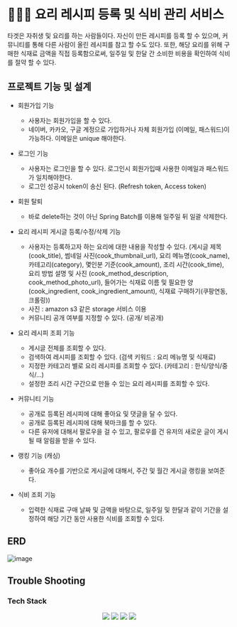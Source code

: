 #  👩🏻‍🍳 요리 레시피 등록 및 식비 관리 서비스
타겟은 자취생 및 요리를 하는 사람들이다. 자신이 만든 레시피를 등록 할 수 있으며, 커뮤니티를 통해 다른 사람이 올린 레시피를 참고 할 수도 있다. 
또한, 해당 요리를 위해 구매한 식재료 금액을 직접 등록함으로써, 일주일 및 한달 간 소비한 비용을 확인하여 식비를 절약 할 수 있다.

## 프로젝트 기능 및 설계
- 회원가입 기능
  - 사용자는 회원가입을 할 수 있다.
  - 네이버, 카카오, 구글 계정으로 가입하거나 자체 회원가입 (이메일, 패스워드)이 가능하다. 이메일은 unique 해야한다. 

- 로그인 기능
  - 사용자는 로그인을 할 수 있다. 로그인시 회원가입때 사용한 이메일과 패스워드가 일치해야한다.
  - 로그인 성공시 token이 송신 된다. (Refresh token, Access token)
 
- 회원 탈퇴
   - 바로 delete하는 것이 아닌 Spring Batch를 이용해 일주일 뒤 일괄 삭제한다.

- 요리 레시피 게시글 등록/수정/삭제 기능 
  - 사용자는 등록하고자 하는 요리에 대한 내용을 작성할 수 있다.
    (게시글 제목(cook_title), 썸네일 사진(cook_thumbnail_url), 요리 메뉴명(cook_name), 카테고리(category), 몇인분 기준(cook_amount), 조리 시간(cook_time), 요리 방법 설명 및 사진 (cook_method_description, cook_method_photo_url), 들어가는 식재료 이름 및 필요한 양(cook_ingredient, cook_ingredient_amount), 식재료 구매하기(쿠팡연동,크롤링))
  - 사진 : amazon s3 같은 storage 서비스 이용
  - 커뮤니티 공개 여부를 지정할 수 있다. (공개/ 비공개)

- 요리 레시피 조회 기능
  - 게시글 전체를 조회할 수 있다.
  - 검색하여 레시피를 조회할 수 있다. (검색 키워드 : 요리 메뉴명 및 식재료)
  - 지정한 카테고리 별로 요리 레시피를 조회할 수 있다. (카테고리 : 한식/양식/중식/...)
  - 설정한 조리 시간 구간으로 만들 수 있는 요리 레시피를 조회할 수 있다.

- 커뮤니티 기능
  - 공개로 등록된 레시피에 대해 좋아요 및 댓글을 달 수 있다.
  - 공개로 등록된 레시피에 대해 북마크를 할 수 있다.
  - 다른 유저에 대해서 팔로우을 걸 수 있고, 팔로우를 건 유저의 새로운 글이 게시될 때 알림을 받을 수 있다.
 
- 랭킹 기능 (캐싱)
  - 좋아요 개수를 기반으로 게시글에 대해서, 주간 및 월간 게시글 랭킹을 보여준다. 

- 식비 조회 기능
  - 입력한 식재료 구매 날짜 및 금액을 바탕으로, 일주일 및 한달과 같이 기간을 설정하여 해당 기간 동안 사용한 식비를 조회할 수 있다.

## ERD 
![image](https://github.com/withbeluga/CookProject/assets/128959426/e9125566-13d1-4a53-8158-89fbddd945f1)


## Trouble Shooting


### Tech Stack
<div align=center> 
  <img src="https://img.shields.io/badge/java-007396?style=for-the-badge&logo=java&logoColor=white"> 
  <img src="https://img.shields.io/badge/spring-6DB33F?style=for-the-badge&logo=spring&logoColor=white"> 
  <img src="https://img.shields.io/badge/mysql-4479A1?style=for-the-badge&logo=mysql&logoColor=white"> 
  <img src="https://img.shields.io/badge/git-F05032?style=for-the-badge&logo=git&logoColor=white">
</div>
